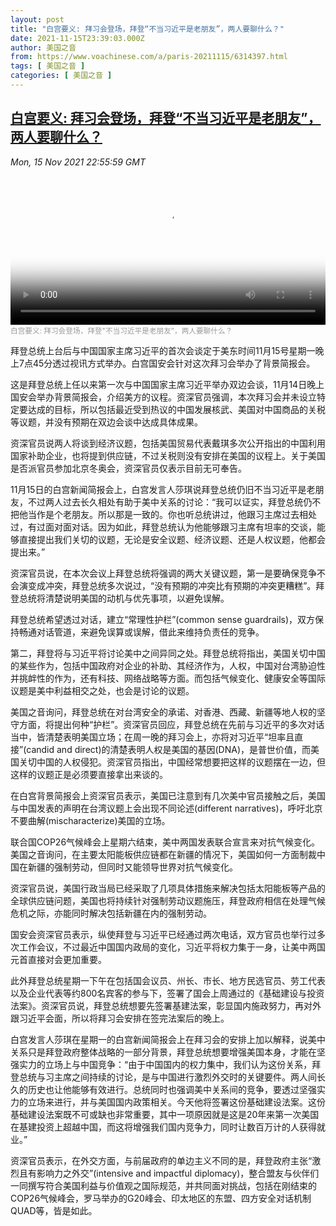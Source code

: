 ```yaml
---
layout: post
title: "白宫要义: 拜习会登场，拜登“不当习近平是老朋友”，两人要聊什么？"
date: 2021-11-15T23:39:03.000Z
author: 美国之音
from: https://www.voachinese.com/a/paris-20211115/6314397.html
tags: [ 美国之音 ]
categories: [ 美国之音 ]
---
```

<!--1637019543000-->
[白宫要义: 拜习会登场，拜登“不当习近平是老朋友”，两人要聊什么？](https://www.voachinese.com/a/paris-20211115/6314397.html)
------

<div>
<div><i>Mon, 15 Nov 2021 22:55:59 GMT</i></div><video poster="https://images.weserv.nl?url=gdb.voanews.com/84599dab-a41a-4803-8cc2-0bfa85cd339b_tv_r1_s_w900.jpg" src="https://av.voanews.com/Videoroot/Pangeavideo/2021/11/8/84/84599dab-a41a-4803-8cc2-0bfa85cd339b_240p.mp4" style="width:100%" controls></video><div><small style="color: #999;">白宫要义: 拜习会登场，拜登"不当习近平是老朋友”，两人要聊什么？</small></div><p>拜登总统上台后与中国国家主席习近平的首次会谈定于美东时间11月15号星期一晚上7点45分透过视讯方式举办。白宫国安会针对这次拜习会举办了背景简报会。</p><p>这是拜登总统上任以来第一次与中国国家主席习近平举办双边会谈，11月14日晚上国安会举办背景简报会，介绍美方的议程。资深官员强调，本次拜习会并未设立特定要达成的目标，所以包括最近受到热议的中国发展核武、美国对中国商品的关税等议题，并没有预期在双边会谈中达成具体成果。</p><p>资深官员说两人将谈到经济议题，包括美国贸易代表戴琪多次公开指出的中国利用国家补助企业，也将提到供应链，不过关税则没有安排在美国的议程上。关于美国是否派官员参加北京冬奥会，资深官员仅表示目前无可奉告。</p><p>11月15日的白宫新闻简报会上，白宫发言人莎琪说拜登总统仍旧不当习近平是老朋友，不过两人过去长久相处有助于美中关系的讨论：“我可以证实，拜登总统仍不把他当作是个老朋友。所以那是一致的。你也听总统讲过，他跟习主席过去相处过，有过面对面对话。因为如此，拜登总统认为他能够跟习主席有坦率的交谈，能够直接提出我们关切的议题，无论是安全议题、经济议题、还是人权议题，他都会提出来。”</p><p>资深官员说，在本次会议上拜登总统将强调的两大关键议题，第一是要确保竞争不会演变成冲突，拜登总统多次说过，“没有预期的冲突比有预期的冲突更糟糕”。拜登总统将清楚说明美国的动机与优先事项，以避免误解。</p><p>拜登总统希望透过对话，建立“常理性护栏”(common sense guardrails)，双方保持畅通对话管道，来避免误算或误解，借此来维持负责任的竞争。</p><p>第二，拜登将与习近平将讨论美中之间异同之处。拜登总统将指出，美国关切中国的某些作为，包括中国政府对企业的补助、其经济作为，人权，中国对台湾胁迫性并挑衅性的作为，还有科技、网络战略等方面。而包括气候变化、健康安全等国际议题是美中利益相交之处，也会是讨论的议题。</p><p>美国之音询问，拜登总统在对台湾安全的承诺、对香港、西藏、新疆等地人权的坚守方面，将提出何种“护栏”。资深官员回应，拜登总统在先前与习近平的多次对话当中，皆清楚表明美国立场；在周一晚的拜习会上，亦将对习近平“坦率且直接”(candid and direct)的清楚表明人权是美国的基因(DNA)，是普世价值，而美国关切中国的人权侵犯。资深官员指出，中国经常想要把这样的议题摆在一边，但这样的议题正是必须要直接拿出来谈的。</p><p>在白宫背景简报会上资深官员表示，美国已注意到有几次美中官员接触之后，美国与中国发表的声明在台湾议题上会出现不同论述(different narratives)，呼吁北京不要曲解(mischaracterize)美国的立场。</p><p>联合国COP26气候峰会上星期六结束，美中两国发表联合宣言来对抗气候变化。美国之音询问，在主要太阳能板供应链都在新疆的情况下，美国如何一方面制裁中国在新疆的强制劳动，但同时又能领导世界对抗气候变化。</p><p>资深官员说，美国行政当局已经采取了几项具体措施来解决包括太阳能板等产品的全球供应链问题，美国也将持续针对强制劳动议题施压，拜登政府相信在处理气候危机之际，亦能同时解决包括新疆在内的强制劳动。</p><p>国安会资深官员表示，纵使拜登与习近平已经通过两次电话，双方官员也举行过多次工作会议，不过最近中国国内政局的变化，习近平将权力集于一身，让美中两国元首直接对会更加重要。</p><p>此外拜登总统星期一下午在包括国会议员、州长、市长、地方民选官员、劳工代表以及企业代表等约800名宾客的参与下，签署了国会上周通过的《基础建设与投资法案》。资深官员说，拜登总统想要先签署基建法案，彰显国内施政努力，再对外跟习近平会面，所以将拜习会安排在签完法案后的晚上。</p><p>白宫发言人莎琪在星期一的白宫新闻简报会上在拜习会的安排上加以解释，说美中关系只是拜登政府整体战略的一部分背景，拜登总统想要增强美国本身，才能在坚强实力的立场上与中国竞争：“由于中国国内的权力集中，我们认为这份关系，拜登总统与习主席之间持续的讨论，是与中国进行激烈外交时的关键要件。两人间长久的历史也让他能够有效进行。总统同时也强调美中关系间的竞争，要透过坚强实力的立场来进行，并与美国国内政策相关。今天他将签署这份基础建设法案。这份基础建设法案既不可或缺也非常重要，其中一项原因就是这是20年来第一次美国在基建投资上超越中国，而这将增强我们国内竞争力，同时让数百万计的人获得就业。”</p><p>资深官员表示，在外交方面，与前届政府的单边主义不同的是，拜登政府主张“激烈且有影响力之外交”(intensive and impactful diplomacy)，整合盟友与伙伴们一同撰写符合美国利益与价值观之国际规范，并共同面对挑战，包括在刚结束的COP26气候峰会，罗马举办的G20峰会、印太地区的东盟、四方安全对话机制QUAD等，皆是如此。</p>
</div>

